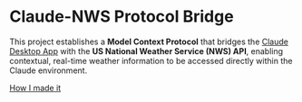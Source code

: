 # Claude-NWS Protocol Bridge

This project establishes a **Model Context Protocol** that bridges the [Claude Desktop App](https://claude.ai) with the **US National Weather Service (NWS) API**, enabling contextual, real-time weather information to be accessed directly within the Claude environment.

[How I made it](https://modelcontextprotocol.io/quickstart/server)
